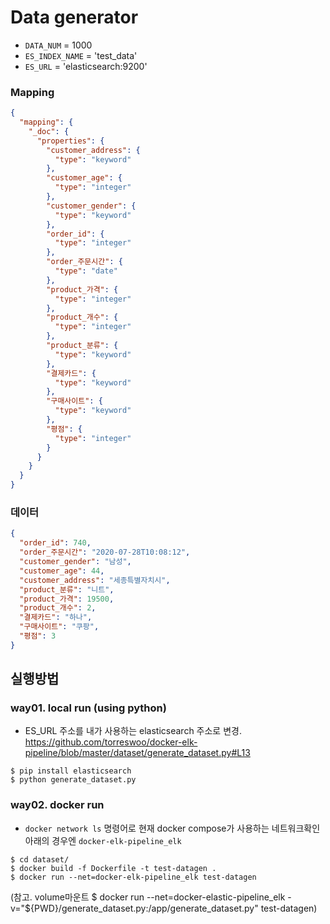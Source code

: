 # Data generator
- `DATA_NUM` = 1000
- `ES_INDEX_NAME` = 'test_data'
- `ES_URL` = 'elasticsearch:9200'

### Mapping

```json
{
  "mapping": {
    "_doc": {
      "properties": {
        "customer_address": {
          "type": "keyword"
        },
        "customer_age": {
          "type": "integer"
        },
        "customer_gender": {
          "type": "keyword"
        },
        "order_id": {
          "type": "integer"
        },
        "order_주문시간": {
          "type": "date"
        },
        "product_가격": {
          "type": "integer"
        },
        "product_개수": {
          "type": "integer"
        },
        "product_분류": {
          "type": "keyword"
        },
        "결제카드": {
          "type": "keyword"
        },
        "구매사이트": {
          "type": "keyword"
        },
        "평점": {
          "type": "integer"
        }
      }
    }
  }
}
```

### 데이터

```json
{
  "order_id": 740,
  "order_주문시간": "2020-07-28T10:08:12",
  "customer_gender": "남성",
  "customer_age": 44,
  "customer_address": "세종특별자치시",
  "product_분류": "니트",
  "product_가격": 19500,
  "product_개수": 2,
  "결제카드": "하나",
  "구매사이트": "쿠팡",
  "평점": 3
}
```


## 실행방법

### way01. local run (using python)
- ES_URL 주소를 내가 사용하는 elasticsearch 주소로 변경. https://github.com/torreswoo/docker-elk-pipeline/blob/master/dataset/generate_dataset.py#L13
```
$ pip install elasticsearch
$ python generate_dataset.py
```

### way02. docker run
- `docker network ls` 명령어로 현재 docker compose가 사용하는 네트워크확인 아래의 경우엔 `docker-elk-pipeline_elk`
```
$ cd dataset/
$ docker build -f Dockerfile -t test-datagen .
$ docker run --net=docker-elk-pipeline_elk test-datagen
```
(참고. volume마운트 $ docker run --net=docker-elastic-pipeline_elk -v="${PWD}/generate_dataset.py:/app/generate_dataset.py" test-datagen)
